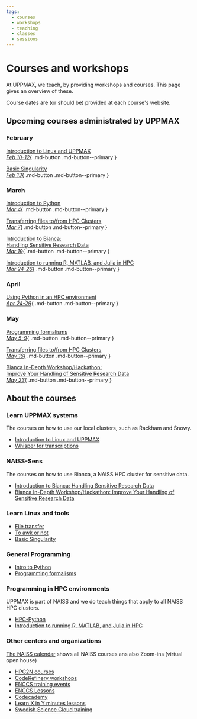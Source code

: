 ```yaml
---
tags:
  - courses
  - workshops
  - teaching
  - classes
  - sessions
---
```


# Courses and workshops

At UPPMAX, we teach, by providing workshops and courses.
This page gives an overview of these.

Course dates are (or should be) provided at each course's website.

## Upcoming courses administrated by UPPMAX

### February

[Introduction to Linux and UPPMAX <br> _Feb 10-12_](uppmax_intro_course.md){ .md-button .md-button--primary }

[Basic Singularity <br> _Feb 13_](https://www.uu.se/en/centre/uppmax/study/courses-and-workshops/basic-singularity ){ .md-button .md-button--primary }

### March

[Introduction to Python <br> _Mar 4_](intro_to_python.md){ .md-button .md-button--primary }

[Transferring files to/from HPC Clusters <br> _Mar 7_](naiss_transfer.md){ .md-button .md-button--primary }

[Introduction to Bianca: <br> Handling Sensitive Research Data <br> _Mar 19_](bianca_intro.md){ .md-button .md-button--primary }

[Introduction to running R, MATLAB, and Julia in HPC <br> _Mar 24-26_](R_matlab_julia.md){ .md-button .md-button--primary }

### April

[Using Python in an HPC environment <br> _Apr 24-29_](hpc_python.md){ .md-button .md-button--primary }

### May

[Programming formalisms <br> _May 5-9_](programming_formalisms.md){ .md-button .md-button--primary }

[Transferring files to/from HPC Clusters <br> _May 16_](naiss_transfer.md){ .md-button .md-button--primary }

[Bianca In-Depth Workshop/Hackathon: <br> Improve Your Handling of Sensitive Research Data <br> _May 23_](bianca_intermediate.md){ .md-button .md-button--primary }


## About the courses

### Learn UPPMAX systems

The courses on how to use our local clusters,
such as Rackham and Snowy.

- [Introduction to Linux and UPPMAX](uppmax_intro_course.md)
- [Whisper for transcriptions](https://docs.uppmax.uu.se/software/whisper)


### NAISS-Sens

The courses on how to use Bianca,
a NAISS HPC cluster for sensitive data.

- [Introduction to Bianca: Handling Sensitive Research Data](bianca_intro.md)
- [Bianca In-Depth Workshop/Hackathon: Improve Your Handling of Sensitive Research Data](bianca_intermediate.md)

### Learn Linux and tools

- [File transfer](naiss_transfer.md)
- [To awk or not](https://pmitev.github.io/to-awk-or-not/)
- [Basic Singularity](https://www.uu.se/en/centre/uppmax/study/courses-and-workshops/basic-singularity )

### General Programming

- [Intro to Python](intro_to_python.md)
- [Programming formalisms](programming_formalisms.md)


### Programming in HPC environments

UPPMAX is part of NAISS and we do teach things that apply
to all NAISS HPC clusters.

- [HPC-Python](https://docs.uppmax.uu.se/courses_workshops/hpc_python/)
- [Introduction to running R, MATLAB, and Julia in HPC](R_matlab_julia.md)

### Other centers and organizations

[The NAISS calendar](https://www.naiss.se/events/) shows all NAISS courses ans also Zoom-ins (virtual open house)


- [HPC2N courses](https://www.hpc2n.umu.se/events/courses)
- [CodeRefinery workshops](https://coderefinery.org/workshops/upcoming/)
- [ENCCS training events](https://enccs.se/events)
- [ENCCS Lessons](https://enccs.se/lessons/)
- [Codecademy](https://www.codecademy.com/)
- [Learn X in Y minutes lessons](https://learnxinyminutes.com)
- [Swedish Science Cloud training](https://github.com/SNICScienceCloud/technical-training)
